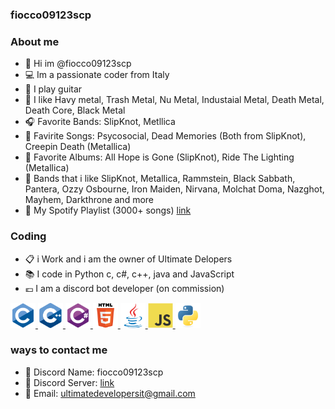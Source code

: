 ### fiocco09123scp

### About me

- 👋 Hi im @fiocco09123scp
- 💻 Im a passionate coder from Italy
- 🎸 I play guitar
- 🎵 I like Havy metal, Trash Metal, Nu Metal, Industaial Metal, Death Metal, Death Core, Black Metal
- 🎧 Favorite Bands: SlipKnot, Metllica
- 🎹 Favirite Songs: Psycosocial, Dead Memories (Both from SlipKnot), Creepin Death (Metallica)
- 🎤 Favorite Albums: All Hope is Gone (SlipKnot), Ride The Lighting (Metallica)
- 🎻 Bands that i like SlipKnot, Metallica, Rammstein, Black Sabbath, Pantera, Ozzy Osbourne, Iron Maiden, Nirvana, Molchat Doma, Nazghot, Mayhem, Darkthrone and more
- 🎲 My Spotify Playlist (3000+ songs) [link](https://open.spotify.com/playlist/641boKjG3AHj4r4THn0AqW?si=4c78d92b142648ce) 

### Coding 

- 📋 i Work and i am the owner of Ultimate Delopers 
- 📚 I code in Python c, c#, c++, java and JavaScript
- 💶 I am a discord bot developer (on commission)

<p align="left"> <a href="https://www.cprogramming.com/" target="_blank" rel="noreferrer"> <img src="https://raw.githubusercontent.com/devicons/devicon/master/icons/c/c-original.svg" alt="c" width="40" height="40"/> </a> <a href="https://www.w3schools.com/cpp/" target="_blank" rel="noreferrer"> <img src="https://raw.githubusercontent.com/devicons/devicon/master/icons/cplusplus/cplusplus-original.svg" alt="cplusplus" width="40" height="40"/> </a> <a href="https://www.w3schools.com/cs/" target="_blank" rel="noreferrer"> <img src="https://raw.githubusercontent.com/devicons/devicon/master/icons/csharp/csharp-original.svg" alt="csharp" width="40" height="40"/> </a> <a href="https://www.w3.org/html/" target="_blank" rel="noreferrer"> <img src="https://raw.githubusercontent.com/devicons/devicon/master/icons/html5/html5-original-wordmark.svg" alt="html5" width="40" height="40"/> </a> <a href="https://www.java.com" target="_blank" rel="noreferrer"> <img src="https://raw.githubusercontent.com/devicons/devicon/master/icons/java/java-original.svg" alt="java" width="40" height="40"/> </a> <a href="https://developer.mozilla.org/en-US/docs/Web/JavaScript" target="_blank" rel="noreferrer"> <img src="https://raw.githubusercontent.com/devicons/devicon/master/icons/javascript/javascript-original.svg" alt="javascript" width="40" height="40"/> </a> <a href="https://www.python.org" target="_blank" rel="noreferrer"> <img src="https://raw.githubusercontent.com/devicons/devicon/master/icons/python/python-original.svg" alt="python" width="40" height="40"/> </a> </p>

### ways to contact me

- 📗 Discord Name: fiocco09123scp
- 📄 Discord Server: [link](https://discord.gg/QZ9yRbANXb)
- 📧 Email: ultimatedevelopersit@gmail.com
